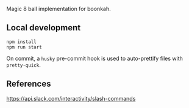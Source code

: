 Magic 8 ball implementation for boonkah.

## Local development

```
npm install
npm run start
```

On commit, a `husky` pre-commit hook is used to auto-prettify
files with `pretty-quick`.

## References

https://api.slack.com/interactivity/slash-commands
